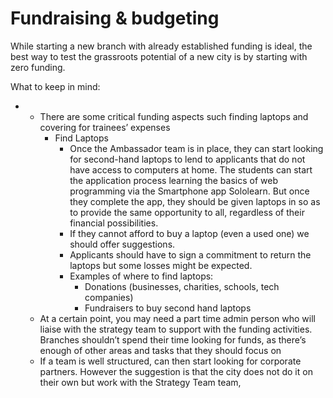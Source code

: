 # Fundraising & budgeting



While starting a new branch with already established funding is ideal, the best way to test the grassroots potential of a new city is by starting with zero funding. 

What to keep in mind:

* * There are some critical funding aspects such finding laptops and covering for trainees’ expenses 
    * Find Laptops
      * Once the Ambassador team is in place, they can start looking for second-hand laptops to lend to applicants that do not have access to computers at home. The students can start the application process learning the basics of web programming via the Smartphone app Sololearn. But once they complete the app, they should be given laptops in so as to provide the same opportunity to all, regardless of their financial possibilities.
      * If they cannot afford to buy a laptop \(even a used one\) we should offer suggestions.
      * Applicants should have to sign a commitment to return the laptops but some losses might be expected. 
      * Examples of where to find laptops:
        * Donations \(businesses, charities, schools, tech companies\)
        * Fundraisers to buy second hand laptops
  * At a certain point, you may need a part time admin person who will liaise with the strategy team to support with the funding activities. Branches shouldn’t spend their time looking for funds, as there’s enough of other areas and tasks that they should focus on
  * If a team is well structured, can then start looking for corporate partners. However the suggestion is that the city does not do it on their own but work with the Strategy Team team,

